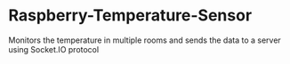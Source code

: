 # Raspberry-Temperature-Sensor
Monitors the temperature in multiple rooms and sends the data to a server using Socket.IO protocol
